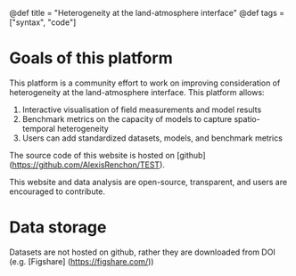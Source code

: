 @def title = "Heterogeneity at the land-atmosphere interface"
@def tags = ["syntax", "code"]

# Goals of this platform

This platform is a community effort to work on improving consideration of heterogeneity at the land-atmosphere interface. 
This platform allows:
1. Interactive visualisation of field measurements and model results
1. Benchmark metrics on the capacity of models to capture spatio-temporal heterogeneity 
1. Users can add standardized datasets, models, and benchmark metrics

The source code of this website is hosted on [github] (https://github.com/AlexisRenchon/TEST).

This website and data analysis are open-source, transparent, and users are encouraged to contribute. 

# Data storage

Datasets are not hosted on github, rather they are downloaded from DOI (e.g. [Figshare] (https://figshare.com/))